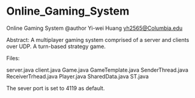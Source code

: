 Online_Gaming_System
====================

Online Gaming System
@author Yi-wei Huang
yh2565@Columbia.edu

Abstract:
A multiplayer gaming system comprised of a server and clients over UDP.
A turn-based strategy game.

Files:

server.java
client.java
Game.java
GameTemplate.java
SenderThread.java
ReceiverTrhead.java
Player.java
SharedData.java
ST.java


The sever port is set to 4119 as default.

